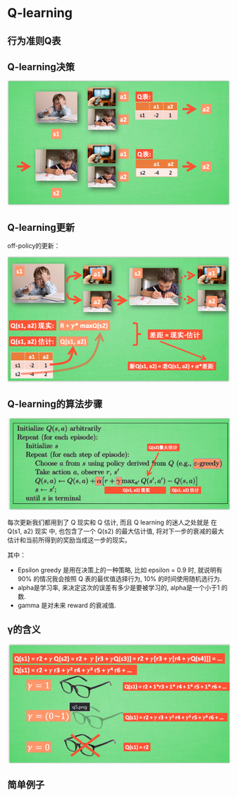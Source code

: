 # Q-learning

## 行为准则Q表





## Q-learning决策

![image-20220110201352454](images/image-20220110201352454.png)

## Q-learning更新

off-policy的更新：

![image-20220110202324110](images/image-20220110202324110.png)

## Q-learning的算法步骤

![image-20220110202850222](images/image-20220110202850222.png)

每次更新我们都用到了 Q 现实和 Q 估计, 而且 Q learning 的迷人之处就是 在 Q(s1, a2) 现实 中, 也包含了一个 Q(s2) 的最大估计值, 将对下一步的衰减的最大估计和当前所得到的奖励当成这一步的现实。

其中：

- Epsilon greedy 是用在决策上的一种策略, 比如 epsilon = 0.9 时, 就说明有90% 的情况我会按照 Q 表的最优值选择行为, 10% 的时间使用随机选行为. 
- alpha是学习率, 来决定这次的误差有多少是要被学习的, alpha是一个小于1 的数. 
- gamma 是对未来 reward 的衰减值. 

## γ的含义

![image-20220110205847744](images/image-20220110205847744.png)

## 简单例子

